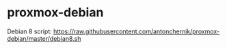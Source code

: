 # proxmox-debian

Debian 8 script: https://raw.githubusercontent.com/antonchernik/proxmox-debian/master/debian8.sh
